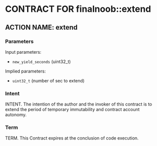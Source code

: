# CONTRACT FOR finalnoob::extend

## ACTION NAME: extend

### Parameters

Input parameters:

- `new_yield_seconds` (uint32_t)

Implied parameters:

- `uint32_t` (number of sec to extend)

### Intent

INTENT. The intention of the author and the invoker of this contract is to extend the period of temporary immutability and contract account autonomy.

### Term

TERM. This Contract expires at the conclusion of code execution.
